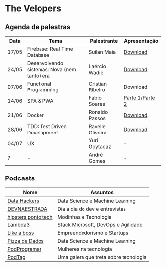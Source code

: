 # The Velopers

## Agenda de palestras

| Data  | Tema                                         | Palestrante      | Apresentação |
|-------|----------------------------------------------|------------------|--------------|
| 17/05 | Firebase: Real Time Database                 | Suilan Maia      | [Download](https://drive.google.com/open?id=1vxZeaINr2WFmmGyYVSfLMFHu2ZmfqRuh) |
| 24/05 | Desenvolvendo sistemas: Nova (nem tanto) era | Laércio Wadie    | [Download](https://drive.google.com/open?id=1yhh81qeJC6Jyj-aNn5reHXEW-reHumyG) |
| 07/06 | Functional Programming                       | Cristian Ribeiro | [Download](https://drive.google.com/open?id=1_nCLDdNDIeBCZ45VqBsP6Q83IvpKw6O2) |
| 14/06 | SPA & PWA                                    | Fabio Soares     | [Parte 1](https://drive.google.com/open?id=1Vx9ygwwV3iVGtcX5xNA61hpPZ1X-kyIW)/[Parte 2](https://drive.google.com/open?id=1KUnOrjX9iCk-HRm-VqE9ese7fojpZZgY) |
| 21/06 | Docker                                       | Ronaldo Passos   | [Download](https://drive.google.com/file/d/1y864Wh--nL6oqZp99FMAsM1BI9YS0BFE/view?usp=sharing) |
| 28/06 | TDD: Test Driven Development                 | Ravelle Oliveira | [Download](https://drive.google.com/file/d/1Uc25TMrrJQQFGOG9rznJOOcNUzeeW1wM/view?usp=sharing) |
| 04/07 | UX                                           | Yuri Goytacaz    | - |
| ?     | -                                            | André Gomes      | - |

## Podcasts

| Nome                                                      | Assuntos                               |
|-----------------------------------------------------------|----------------------------------------|
| [Data Hackers](https://datahackers.com.br/podcast)        | Data Science e Machine Learning        |
| [DEVNAESTRADA](https://devnaestrada.com.br/)              | Dia a dia do dev e entrevistas         |
| [hipsters ponto tech](https://hipsters.tech/)             | Modinhas e Tecnologia                  |
| [Lambda3](https://www.lambda3.com.br/tag/podcast/)        | Stack Microsoft, DevOps e Agilidade    |
| [Like a boss](https://www.likeaboss.com.br/)              | Empreendedorismo e Startups            |
| [Pizza de Dados](https://pizzadedados.com/)               | Data Science e Machine Learning        |
| [PodProgramar](https://mundopodcast.com.br/podprogramar/) | Mulheres na tecnologia                 |
| [PodTag](https://podtag.com.br/)                          | Uma galera que treta sobre tecnologia  |
